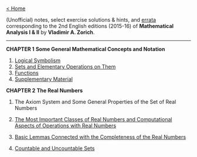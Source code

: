 [< Home](/index.html)



(Unofficial) notes, select exercise solutions & hints, and [errata](/vaz-ma/00-errata.html) corresponding to the 2nd English editions (2015-16) of **Mathematical Analysis I & II** by **Vladimir A. Zorich**. 

---



**CHAPTER 1**
**Some General Mathematical Concepts and Notation**

1.	[Logical Symbolism](/vaz-ma/01-01-logical.html) 
1.	[Sets and Elementary Operations on Them](/vaz-ma/01-02-sets.html)
1.	[Functions](/vaz-ma/01-03-functions.html)
1.	[Supplementary Material](/vaz-ma/01-04-supplementary.html) 



**CHAPTER 2**
**The Real Numbers**

1. The Axiom System and Some General Properties of the Set of Real Numbers

1. [The Most Important Classes of Real Numbers and Computational Aspects of Operations with Real Numbers](/vaz-ma/02-02-classes-of-real.html) 

1. [Basic Lemmas Connected with the Completeness of the Real Numbers](/vaz-ma/02-03-completeness-lemmas.html) 

1. [Countable and Uncountable Sets](/vaz-ma/02-04-countable-uncountable.html)



